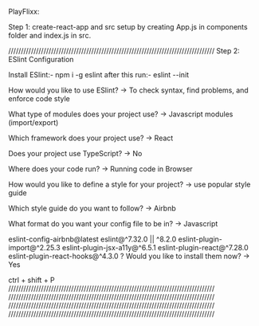 PlayFlixx:

Step 1:
create-react-app and src setup by creating App.js in components folder and index.js in src.

//////////////////////////////////////////////////////////////////////////////////
Step 2: ESlint Configuration

Install ESlint:- npm i -g eslint
after this run:- eslint --init

How would you like to use ESlint?
-> To check syntax, find problems, and enforce code style

What type of modules does your project use?
-> Javascript modules (import/export)

Which framework does your project use?
-> React

Does your project use TypeScript?
-> No

Where does your code run?
-> Running code in Browser

How would you like to define a style for your project?
-> use popular style guide

Which style guide do you want to follow?
-> Airbnb

What format do you want your config file to be in?
-> Javascript

eslint-config-airbnb@latest eslint@^7.32.0 || ^8.2.0 eslint-plugin-import@^2.25.3 eslint-plugin-jsx-a11y@^6.5.1 eslint-plugin-react@^7.28.0 eslint-plugin-react-hooks@^4.3.0
? Would you like to install them now?
-> Yes


ctrl + shift + P
//////////////////////////////////////////////////////////////////////////////////
//////////////////////////////////////////////////////////////////////////////////
//////////////////////////////////////////////////////////////////////////////////
//////////////////////////////////////////////////////////////////////////////////